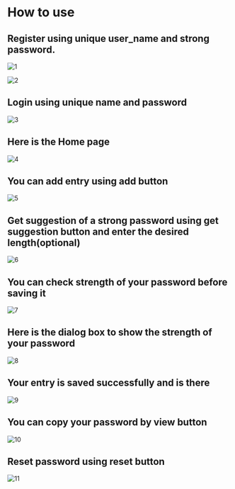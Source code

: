 # How to use

## Register using unique user_name and strong password.
![1](https://github.com/kapoorarpit/Password-assistant/blob/main/screenshots/1%20(1).png)

![2](https://github.com/kapoorarpit/Password-assistant/blob/main/screenshots/1%20(2).png)

## Login using unique name and password
![3](https://github.com/kapoorarpit/Password-assistant/blob/main/screenshots/1%20(3).png)

## Here is the Home page
![4](https://github.com/kapoorarpit/Password-assistant/blob/main/screenshots/1%20(4).png)

## You can add entry using add button
![5](https://github.com/kapoorarpit/Password-assistant/blob/main/screenshots/1%20(5).png)

## Get suggestion of a strong password using get suggestion button and enter the desired length(optional)
![6](https://github.com/kapoorarpit/Password-assistant/blob/main/screenshots/1%20(6).png)

## You can check strength of your password before saving it
![7](https://github.com/kapoorarpit/Password-assistant/blob/main/screenshots/1%20(7).png)

## Here is the dialog box to show the strength of your password
![8](https://github.com/kapoorarpit/Password-assistant/blob/main/screenshots/1%20(8).png)

## Your entry is saved successfully and is there
![9](https://github.com/kapoorarpit/Password-assistant/blob/main/screenshots/1%20(9).png)

## You can copy your password by view button
![10](https://github.com/kapoorarpit/Password-assistant/blob/main/screenshots/1%20(11).png)

## Reset password using reset button
![11](https://github.com/kapoorarpit/Password-assistant/blob/main/screenshots/1(12).png)